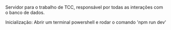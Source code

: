 Servidor para o trabalho de TCC, responsável por todas as interações com o banco de dados.

Inicialização:
Abrir um terminal powershell e rodar o comando 'npm run dev'